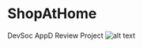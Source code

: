 # ShopAtHome
DevSoc AppD Review Project
![alt text](https://github.com/BhavyaMehta2/ShopAtHome/blob/app/Screenshots/01.jpg?raw=true)
